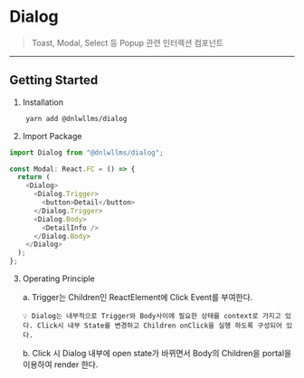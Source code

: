# Dialog

> Toast, Modal, Select 등 Popup 관련 인터렉션 컴포넌트

---

## Getting Started

1. Installation

```bash
    yarn add @dnlwllms/dialog
```

2. Import Package

```typescript
import Dialog from "@dnlwllms/dialog";

const Modal: React.FC = () => {
  return (
    <Dialog>
      <Dialog.Trigger>
        <button>Detail</button>
      </Dialog.Trigger>
      <Dialog.Body>
        <DetailInfo />
      </Dialog.Body>
    </Dialog>
  );
};
```

3.  Operating Principle

    a. Trigger는 Children인 ReactElement에 Click Event를 부여한다.

        💡 Dialog는 내부적으로 Trigger와 Body사이에 필요한 상태를 context로 가지고 있다. Click시 내부 State를 변경하고 Children onClick을 실행 하도록 구성되어 있다.

    b. Click 시 Dialog 내부에 open state가 바뀌면서 Body의 Children을 portal을 이용하여 render 한다.
